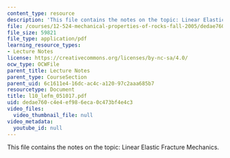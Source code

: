 ```yaml
---
content_type: resource
description: 'This file contains the notes on the topic: Linear Elastic Fracture Mechanics.'
file: /courses/12-524-mechanical-properties-of-rocks-fall-2005/dedae760c4e4ef986eca0c473bf4e4c3_l10_lefm_051017.pdf
file_size: 59821
file_type: application/pdf
learning_resource_types:
- Lecture Notes
license: https://creativecommons.org/licenses/by-nc-sa/4.0/
ocw_type: OCWFile
parent_title: Lecture Notes
parent_type: CourseSection
parent_uid: 6c1611e4-16dc-ac4c-a120-97c2aaa685b7
resourcetype: Document
title: l10_lefm_051017.pdf
uid: dedae760-c4e4-ef98-6eca-0c473bf4e4c3
video_files:
  video_thumbnail_file: null
video_metadata:
  youtube_id: null
---
```

This file contains the notes on the topic: Linear Elastic Fracture Mechanics.